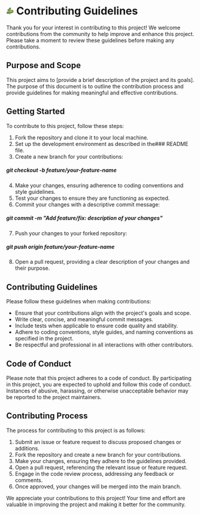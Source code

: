 #  <img src="images/python_snake.png" alt="Alt Text" width="4%"> Contributing Guidelines

Thank you for your interest in contributing to this project! We welcome contributions from the community to help improve and enhance this project. Please take a moment to review these guidelines before making any contributions.

## Purpose and Scope
This project aims to [provide a brief description of the project and its goals]. The purpose of this document is to outline the contribution process and provide guidelines for making meaningful and effective contributions.

## Getting Started
To contribute to this project, follow these steps:

1. Fork the repository and clone it to your local machine.
2. Set up the development environment as described in the### README file.
3. Create a new branch for your contributions:
##### git checkout -b feature/your-feature-name
4. Make your changes, ensuring adherence to coding conventions and style guidelines.
5. Test your changes to ensure they are functioning as expected.
6. Commit your changes with a descriptive commit message:
##### git commit -m "Add feature/fix: description of your changes"
7. Push your changes to your forked repository:
##### git push origin feature/your-feature-name
8. Open a pull request, providing a clear description of your changes and their purpose.

## Contributing Guidelines
Please follow these guidelines when making contributions:

- Ensure that your contributions align with the project's goals and scope.
- Write clear, concise, and meaningful commit messages.
- Include tests when applicable to ensure code quality and stability.
- Adhere to coding conventions, style guides, and naming conventions as specified in the project.
- Be respectful and professional in all interactions with other contributors.

## Code of Conduct
Please note that this project adheres to a code of conduct. By participating in this project, you are expected to uphold and follow this code of conduct. Instances of abusive, harassing, or otherwise unacceptable behavior may be reported to the project maintainers.

## Contributing Process
The process for contributing to this project is as follows:

1. Submit an issue or feature request to discuss proposed changes or additions.
2. Fork the repository and create a new branch for your contributions.
3. Make your changes, ensuring they adhere to the guidelines provided.
4. Open a pull request, referencing the relevant issue or feature request.
5. Engage in the code review process, addressing any feedback or comments.
6. Once approved, your changes will be merged into the main branch.

We appreciate your contributions to this project! Your time and effort are valuable in improving the project and making it better for the community.
